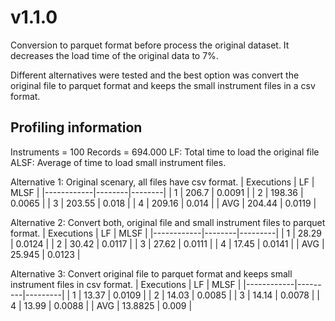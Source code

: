 # v1.1.0
Conversion to parquet format before process the original dataset.
It decreases the load time of the original data to 7%.

Different alternatives were tested and the best option was convert the original file to parquet format and keeps the small instrument files in a csv format.

## Profiling information
Instruments = 100
Records =  694.000
LF: Total time to load the original file
ALSF: Average of time to load small instrument files.

Alternative 1:
Original scenary, all files have csv format.
| Executions |   LF   |  MLSF  |
|------------|--------|--------|
| 1          | 206.7  | 0.0091 |
| 2          | 198.36 | 0.0065 |
| 3          | 203.55 | 0.018  |
| 4          | 209.16 | 0.014  |
| AVG        | 204.44 | 0.0119 |

Alternative 2:
Convert both, original file and small instrument files to parquet format.
| Executions |   LF   |   MLSF  |
|------------|--------|---------|
| 1          | 28.29  | 0.0124  |
| 2          | 30.42  | 0.0117  |
| 3          | 27.62  | 0.0111  |
| 4          | 17.45  | 0.0141  |
| AVG        | 25.945 | 0.0123  |

Alternative 3:
Convert original file to parquet format and keeps small instrument files in csv format.
| Executions |   LF    |   MLSF  |
|------------|---------|---------|
| 1          | 13.37   | 0.0109  |
| 2          | 14.03   | 0.0085  |
| 3          | 14.14   | 0.0078  |
| 4          | 13.99   | 0.0088  |
| AVG        | 13.8825 | 0.009   |